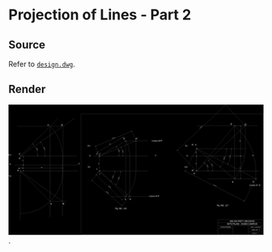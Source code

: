 # Projection of Lines - Part 2

## Source

Refer to [`design.dwg`](design.dwg).

## Render

![Render](assets/render.png).
